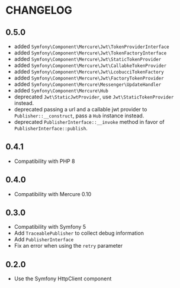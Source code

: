 CHANGELOG
=========

0.5.0
-----

* added `Symfony\Component\Mercure\Jwt\TokenProviderInterface`
* added `Symfony\Component\Mercure\Jwt\TokenFactoryInterface`
* added `Symfony\Component\Mercure\Jwt\StaticTokenProvider`
* added `Symfony\Component\Mercure\Jwt\CallabkeTokenProvider`
* added `Symfony\Component\Mercure\Jwt\LcobucciTokenFactory`
* added `Symfony\Component\Mercure\Jwt\FactoryTokenProvider`
* added `Symfony\Component\Mercure\Messenger\UpdateHandler`
* added `Symfony\Component\Mercure\Hub`
* deprecated `Jwt\StaticJwtProvider`, use `Jwt\StaticTokenProvider` instead.
* deprecated passing a url and a callable jwt provider to `Publisher::__construct`, pass a `Hub` instance instead.
* deprecated `PublisherInterface::__invoke` method in favor of `PublisherInterface::publish`.

0.4.1
-----

* Compatibility with PHP 8

0.4.0
-----

* Compatibility with Mercure 0.10

0.3.0
-----

* Compatibility with Symfony 5
* Add `TraceablePublisher` to collect debug information
* Add `PublisherInterface`
* Fix an error when using the `retry` parameter

0.2.0
-----

* Use the Symfony HttpClient component
